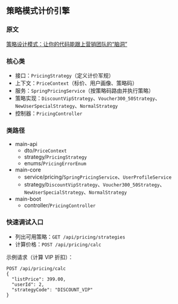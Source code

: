## 策略模式计价引擎

### 原文

[策略设计模式：让你的代码能跟上营销团队的“脑洞”](https://blog.csdn.net/qq_45740561/article/details/118710048)

### 核心类

- 接口：`PricingStrategy`（定义计价军规）
- 上下文：`PriceContext`（标价、用户画像、策略码）
- 服务：`SpringPricingService`（按策略码路由并执行策略）
- 策略实现：`DiscountVipStrategy`、`Voucher300_50Strategy`、`NewUserSpecialStrategy`、`NormalStrategy`
- 控制器：`PricingController`

### 类路径

- main-api
  - dto/`PriceContext`
  - strategy/`PricingStrategy`
  - enums/`PricingErrorEnum`
- main-core
  - service/pricing/`SpringPricingService`、`UserProfileService`
  - strategy/`DiscountVipStrategy`、`Voucher300_50Strategy`、`NewUserSpecialStrategy`、`NormalStrategy`
- main-boot
  - controller/`PricingController`

### 快速调试入口

- 列出可用策略：`GET /api/pricing/strategies`
- 计算价格：`POST /api/pricing/calc`

示例请求（计算 VIP 折扣）：
```
POST /api/pricing/calc
{
  "listPrice": 399.00,
  "userId": 2,
  "strategyCode": "DISCOUNT_VIP"
}
```
